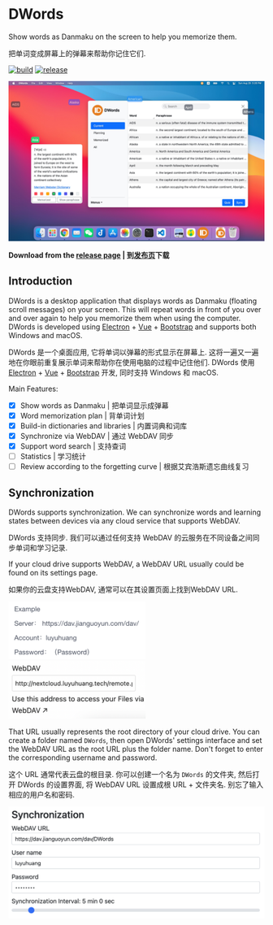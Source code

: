 # DWords

Show words as Danmaku on the screen to help you memorize them.

把单词变成屏幕上的弹幕来帮助你记住它们.

[![build](https://img.shields.io/github/workflow/status/luyuhuang/DWords2/Build)](https://github.com/luyuhuang/DWords2/actions)
[![release](https://img.shields.io/github/release/luyuhuang/DWords2.svg)](https://github.com/luyuhuang/DWords2/releases)

![screenshot](screenshots/screenshot.jpg)

**Download from the [release page](release) | 到[发布页][release]下载**

[release]: https://github.com/luyuhuang/DWords2/releases

## Introduction

DWords is a desktop application that displays words as Danmaku (floating scroll messages) on your screen. This will repeat words in front of you over and over again to help you memorize them when using the computer. DWords is developed using [Electron][electron] + [Vue][vue] + [Bootstrap][bootstrap] and supports both Windows and macOS.

DWords 是一个桌面应用, 它将单词以弹幕的形式显示在屏幕上. 这将一遍又一遍地在你眼前重复展示单词来帮助你在使用电脑的过程中记住他们. DWords 使用 [Electron][electron] + [Vue][vue] + [Bootstrap][bootstrap] 开发, 同时支持 Windows 和 macOS.

[electron]: https://www.electronjs.org/
[vue]: https://vuejs.org/
[bootstrap]: https://getbootstrap.com/

Main Features:

- [x] Show words as Danmaku | 把单词显示成弹幕
- [x] Word memorization plan | 背单词计划
- [x] Build-in dictionaries and libraries | 内置词典和词库
- [x] Synchronize via WebDAV | 通过 WebDAV 同步
- [x] Support word search | 支持查词
- [ ] Statistics | 学习统计
- [ ] Review according to the forgetting curve | 根据艾宾浩斯遗忘曲线复习

## Synchronization

DWords supports synchronization. We can synchronize words and learning states between devices via any cloud service that supports WebDAV.

DWords 支持同步. 我们可以通过任何支持 WebDAV 的云服务在不同设备之间同步单词和学习记录.

If your cloud drive supports WebDAV, a WebDAV URL usually could be found on its settings page.

如果你的云盘支持WebDAV, 通常可以在其设置页面上找到WebDAV URL.

<img src="screenshots/webdav-url-1.png" width="270">
<img src="screenshots/webdav-url-2.png" width="270">

That URL usually represents the root directory of your cloud drive. You can create a folder named `DWords`, then open DWords' settings interface and set the WebDAV URL as the root URL plus the folder name. Don't forget to enter the corresponding username and password.

这个 URL 通常代表云盘的根目录. 你可以创建一个名为 `DWords` 的文件夹, 然后打开 DWords 的设置界面, 将 WebDAV URL 设置成根 URL + 文件夹名. 别忘了输入相应的用户名和密码.

<img src="screenshots/synchronization.png" width="600">

